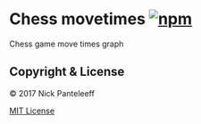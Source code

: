# Chess movetimes [![npm][npm-badge]][npm]

Chess game move times graph

## Copyright & License

© 2017 Nick Panteleeff

[MIT License](/LICENSE)

[npm-badge]: https://badge.fury.io/js/onix-chess-movetimes.svg
[npm]: https://badge.fury.io/js/onix-chess-movetimes